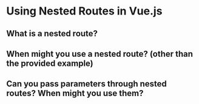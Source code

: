 # Using Nested Routes in Vue.js



## What is a nested route?



## When might you use a nested route? (other than the provided example)



## Can you pass parameters through nested routes? When might you use them?

